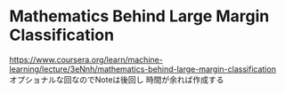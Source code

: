 # Mathematics Behind Large Margin Classification
https://www.coursera.org/learn/machine-learning/lecture/3eNnh/mathematics-behind-large-margin-classification  
オプショナルな回なのでNoteは後回し 時間が余れば作成する  
